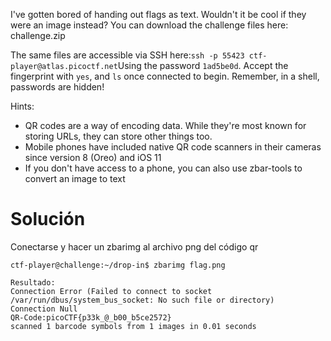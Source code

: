 I've gotten bored of handing out flags as text. Wouldn't it be cool if they were an image instead?
You can download the challenge files here:
challenge.zip

The same files are accessible via SSH here:`ssh -p 55423 ctf-player@atlas.picoctf.net`Using the password `1ad5be0d`. Accept the fingerprint with `yes`, and `ls` once connected to begin. Remember, in a shell, passwords are hidden!

Hints:
- QR codes are a way of encoding data. While they're most known for storing URLs, they can store other things too.
- Mobile phones have included native QR code scanners in their cameras since version 8 (Oreo) and iOS 11
- If you don't have access to a phone, you can also use zbar-tools to convert an image to text

# Solución
Conectarse y hacer un zbarimg al archivo png del código qr
```
ctf-player@challenge:~/drop-in$ zbarimg flag.png       

Resultado:
Connection Error (Failed to connect to socket /var/run/dbus/system_bus_socket: No such file or directory)
Connection Null
QR-Code:picoCTF{p33k_@_b00_b5ce2572}
scanned 1 barcode symbols from 1 images in 0.01 seconds
```
